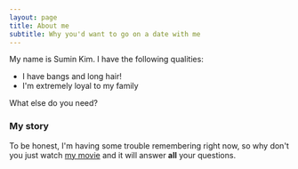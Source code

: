 ```yaml
---
layout: page
title: About me
subtitle: Why you'd want to go on a date with me
---
```


My name is Sumin Kim. I have the following qualities:

- I have bangs and long hair! 
- I'm extremely loyal to my family

What else do you need?

### My story

To be honest, I'm having some trouble remembering right now, so why don't you just watch [my movie](https://en.wikipedia.org/wiki/The_Princess_Bride_%28film%29) and it will answer **all** your questions.
